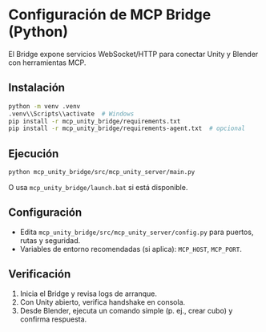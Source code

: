 # Configuración de MCP Bridge (Python)

El Bridge expone servicios WebSocket/HTTP para conectar Unity y Blender con herramientas MCP.

## Instalación

```bash
python -m venv .venv
.venv\\Scripts\\activate  # Windows
pip install -r mcp_unity_bridge/requirements.txt
pip install -r mcp_unity_bridge/requirements-agent.txt  # opcional
```

## Ejecución

```bash
python mcp_unity_bridge/src/mcp_unity_server/main.py
```

O usa `mcp_unity_bridge/launch.bat` si está disponible.

## Configuración

- Edita `mcp_unity_bridge/src/mcp_unity_server/config.py` para puertos, rutas y seguridad.
- Variables de entorno recomendadas (si aplica): `MCP_HOST`, `MCP_PORT`.

## Verificación

1. Inicia el Bridge y revisa logs de arranque.
2. Con Unity abierto, verifica handshake en consola.
3. Desde Blender, ejecuta un comando simple (p. ej., crear cubo) y confirma respuesta.

